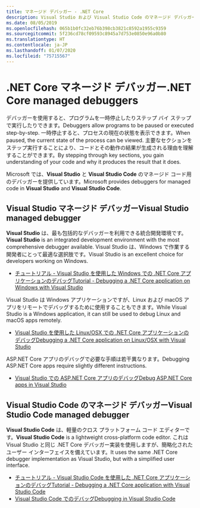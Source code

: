 ```yaml
---
title: マネージド デバッガー - .NET Core
description: Visual Studio および Visual Studio Code のマネージド デバッガーの概要。
ms.date: 08/05/2019
ms.openlocfilehash: 065b1b0fc32eb76b398cb3821c8592a1955c9359
ms.sourcegitcommit: 5f236cd78cf09593c8945a7d753e0850e96a0b80
ms.translationtype: HT
ms.contentlocale: ja-JP
ms.lasthandoff: 01/07/2020
ms.locfileid: "75715567"
---
```

# <a name="net-core-managed-debuggers"></a><span data-ttu-id="1dd82-103">.NET Core マネージド デバッガー</span><span class="sxs-lookup"><span data-stu-id="1dd82-103">.NET Core managed debuggers</span></span>

<span data-ttu-id="1dd82-104">デバッガーを使用すると、プログラムを一時停止したりステップ バイ ステップで実行したりできます。</span><span class="sxs-lookup"><span data-stu-id="1dd82-104">Debuggers allow programs to be paused or executed step-by-step.</span></span> <span data-ttu-id="1dd82-105">一時停止すると、プロセスの現在の状態を表示できます。</span><span class="sxs-lookup"><span data-stu-id="1dd82-105">When paused, the current state of the process can be viewed.</span></span> <span data-ttu-id="1dd82-106">主要なセクションをステップ実行することにより、コードとその動作の結果が生成される理由を理解することができます。</span><span class="sxs-lookup"><span data-stu-id="1dd82-106">By stepping through key sections, you gain understanding of your code and why it produces the result that it does.</span></span>

<span data-ttu-id="1dd82-107">Microsoft では、**Visual Studio** と **Visual Studio Code** のマネージド コード用のデバッガーを提供しています。</span><span class="sxs-lookup"><span data-stu-id="1dd82-107">Microsoft provides debuggers for managed code in **Visual Studio** and **Visual Studio Code**.</span></span>

## <a name="visual-studio-managed-debugger"></a><span data-ttu-id="1dd82-108">Visual Studio マネージド デバッガー</span><span class="sxs-lookup"><span data-stu-id="1dd82-108">Visual Studio managed debugger</span></span>

<span data-ttu-id="1dd82-109">**Visual Studio** は、最も包括的なデバッガーを利用できる統合開発環境です。</span><span class="sxs-lookup"><span data-stu-id="1dd82-109">**Visual Studio** is an integrated development environment with the most comprehensive debugger available.</span></span> <span data-ttu-id="1dd82-110">Visual Studio は、Windows で作業する開発者にとって最適な選択肢です。</span><span class="sxs-lookup"><span data-stu-id="1dd82-110">Visual Studio is an excellent choice for developers working on Windows.</span></span>

- [<span data-ttu-id="1dd82-111">チュートリアル - Visual Studio を使用した Windows での .NET Core アプリケーションのデバッグ</span><span class="sxs-lookup"><span data-stu-id="1dd82-111">Tutorial - Debugging a .NET Core application on Windows with Visual Studio</span></span>](../tutorials/debugging-with-visual-studio.md)

<span data-ttu-id="1dd82-112">Visual Studio は Windows アプリケーションですが、Linux および macOS アプリをリモートでデバッグするために使用することもできます。</span><span class="sxs-lookup"><span data-stu-id="1dd82-112">While Visual Studio is a Windows application, it can still be used to debug Linux and macOS apps remotely.</span></span>

- [<span data-ttu-id="1dd82-113">Visual Studio を使用した Linux/OSX での .NET Core アプリケーションのデバッグ</span><span class="sxs-lookup"><span data-stu-id="1dd82-113">Debugging a .NET Core application on Linux/OSX with Visual Studio</span></span>](https://github.com/Microsoft/MIEngine/wiki/Offroad-Debugging-of-.NET-Core-on-Linux---OSX-from-Visual-Studio)

 <span data-ttu-id="1dd82-114">ASP.NET Core アプリのデバッグで必要な手順は若干異なります。</span><span class="sxs-lookup"><span data-stu-id="1dd82-114">Debugging ASP.NET Core apps require slightly different instructions.</span></span>

- [<span data-ttu-id="1dd82-115">Visual Studio での ASP.NET Core アプリのデバッグ</span><span class="sxs-lookup"><span data-stu-id="1dd82-115">Debug ASP.NET Core apps in Visual Studio</span></span>](/visualstudio/debugger/how-to-enable-debugging-for-aspnet-applications#debug-aspnet-core-apps)

## <a name="visual-studio-code-managed-debugger"></a><span data-ttu-id="1dd82-116">Visual Studio Code のマネージド デバッガー</span><span class="sxs-lookup"><span data-stu-id="1dd82-116">Visual Studio Code managed debugger</span></span>

<span data-ttu-id="1dd82-117">**Visual Studio Code** は、軽量のクロス プラットフォーム コード エディターです。</span><span class="sxs-lookup"><span data-stu-id="1dd82-117">**Visual Studio Code** is a lightweight cross-platform code editor.</span></span> <span data-ttu-id="1dd82-118">これは Visual Studio と同じ .NET Core デバッガー実装を使用しますが、簡略化されたユーザー インターフェイスを備えています。</span><span class="sxs-lookup"><span data-stu-id="1dd82-118">It uses the same .NET Core debugger implementation as Visual Studio, but with a simplified user interface.</span></span>

- [<span data-ttu-id="1dd82-119">チュートリアル - Visual Studio Code を使用した .NET Core アプリケーションのデバッグ</span><span class="sxs-lookup"><span data-stu-id="1dd82-119">Tutorial - Debugging a .NET Core application with Visual Studio Code</span></span>](../tutorials/with-visual-studio-code.md#debug)
- [<span data-ttu-id="1dd82-120">Visual Studio Code でのデバッグ</span><span class="sxs-lookup"><span data-stu-id="1dd82-120">Debugging in Visual Studio Code</span></span>](https://code.visualstudio.com/docs/editor/debugging)
